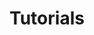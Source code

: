 ---
title: "Tutorials"
linkTitle: "Tutorials"
description: "This section includes all tutorials for the CORTEX Innovation platform."
weight: 10
---